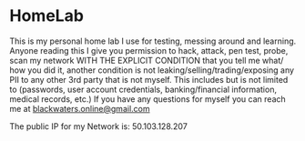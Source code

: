 # HomeLab
This is my personal home lab I use for testing, messing around and learning. Anyone reading this I give you permission to hack, attack, pen test, probe, scan my network WITH THE EXPLICIT CONDITION that you tell me what/ how you did it, another condition is not leaking/selling/trading/exposing any PII to any other 3rd party that is not myself. This includes but is not limited to (passwords, user account credentials, banking/financial information, medical records, etc.) If you have any questions for myself you can reach me at blackwaters.online@gmail.com

The public IP for my Network is: 50.103.128.207
